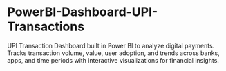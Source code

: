 # PowerBI-Dashboard-UPI-Transactions
UPI Transaction Dashboard built in Power BI to analyze digital payments. Tracks transaction volume, value, user adoption, and trends across banks, apps, and time periods with interactive visualizations for financial insights.
